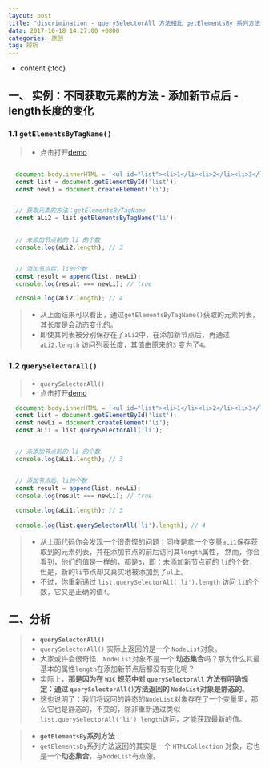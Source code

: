 ```yaml
---
layout: post
title: "discrimination - querySelectorAll 方法相比 getElementsBy 系列方法的区别"
data: 2017-10-18 14:27:00 +0800
categories: 原创
tag: 辨析
---
```

* content
{:toc}

<!-- more -->

## 一、 实例：不同获取元素的方法 - 添加新节点后 - length长度的变化

### 1.1 `getElementsByTagName()`

> * 点击打开[demo](/effects/demo/demo-discrimination/get-element-length/eg1.html)

```js

  document.body.innerHTML = `<ul id="list"><li>1</li><li>2</li><li>3</li></ul>`;
  const list = document.getElementById('list');
  const newLi = document.createElement('li');


  // 获取元素的方法：getElementsByTagName
  const aLi2 = list.getElementsByTagName('li');
  

  // 未添加节点前的 li 的个数
  console.log(aLi2.length); // 3


  // 添加节点后，li的个数
  const result = append(list, newLi);
  console.log(result === newLi); // true

  console.log(aLi2.length); // 4
```

> * 从上面结果可以看出，通过`getElementsByTagName()`获取的元素列表，其长度是会动态变化的。
> * 即使其列表被分别保存在了`aLi2`中，在添加新节点后，再通过 `aLi2.length` 访问列表长度，其值由原来的`3` 变为了`4`。

### 1.2 `querySelectorAll()`

> * `querySelectorAll()`
> * 点击打开[demo](/effects/demo/demo-discrimination/get-element-length/eg2.html)

```js
  document.body.innerHTML = `<ul id="list"><li>1</li><li>2</li><li>3</li></ul>`;
  const list = document.getElementById('list');
  const newLi = document.createElement('li');
  const aLi1 = list.querySelectorAll('li');


  // 未添加节点前的 li 的个数
  console.log(aLi1.length); // 3


  // 添加节点后，li的个数
  const result = append(list, newLi);
  console.log(result === newLi); // true
  
  console.log(aLi1.length); // 3
  
  console.log(list.querySelectorAll('li').length); // 4
```

> * 从上面代码你会发现一个很奇怪的问题：同样是拿一个变量`aLi1`保存获取到的元素列表，并在添加节点的前后访问其`length`属性，
>  然而，你会看到，他们的值是一样的，都是`3`，即：未添加新节点前的 `li`的个数，但是，新的`li`节点却又真实地被添加到了`ul`上。
> * 不过，你重新通过 `list.querySelectorAll('li').length` 访问 `li`的个数，它又是正确的值`4`。

## 二、分析

> * **`querySelectorAll()`** 
> * `querySelectorAll()` 实际上返回的是一个 `NodeList`对象。
> * 大家或许会很奇怪，`NodeList`对象不是一个 **动态集合**吗？那为什么其最基本的属性`length`在添加新节点后都没有变化呢？
> * 实际上，**那是因为在 `W3C` 规范中对 `querySelectorAll` 方法有明确规定：通过 `querySelectorAll()`方法返回的 `NodeList`对象是静态的**。
> * 这也说明了：我们将返回的静态的`NodeList`对象存在了一个变量里，那么它也是静态的，不变的，除非重新通过类似`list.querySelectorAll('li').length`访问，才能获取最新的值。

> * **`getElementsBy`系列方法**：
> * `getElementsBy`系列方法返回的其实是一个 `HTMLCollection` 对象，它也是一个**动态集合**，与`NodeList`有点像。



 
